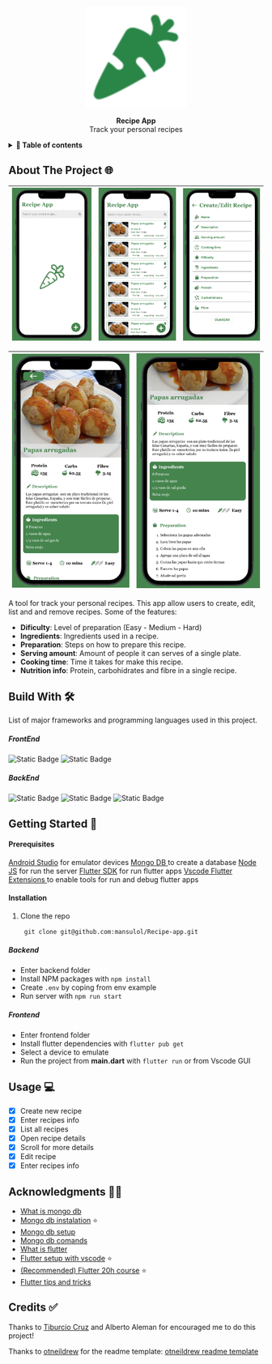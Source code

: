 
<p align="center">
<img alt="Image icon app" src="./assets/App%20Icon/app-icon.png" >
</p>

<p align="center">
<b>Recipe App</b>
<br />
Track your personal recipes
</p>

<details>
    <summary><strong>📖 Table of contents</strong></summary>
    <ol>
      <li><a href="#about-the-project">About the project</a></li>
      <li><a href="#build-with">Build with</a></li>
      <li><a href="#getting-started">Getting Started</a></li>
      <li><a href="#usage">Usage</a></li>
      <li><a href="#acknowledgments">Acknowledgments</a></li>
      <li><a href="#credits">Credits</a></li>
    </ol>
  </details>


<h2 id="about-the-project"> About The Project 🌐 </h2>

| ![Image](./assets/iphone%20frame/Home-empty.png) | ![Image](./assets/iphone%20frame/Home.png) |  ![Image](./assets/iphone%20frame/Create-Edit%20Page.png) |
| ----------------------------------------------------------------------------------------- | ----------------------------------------------------------------------------------------- | ------------------------------------------------------------------------------------------| 



| ![image](./assets/iphone%20frame/Recipe%20Page%201.png) | ![image](./assets/iphone%20frame/Recipe%20Page%202.png) |
|------------------------------------------------------------------------------------------|------------------------------------------------------------------------------------------|      

A tool for track your personal recipes. This app allow users to create, edit, list and and remove recipes.
Some of the features:

- **Dificulty**: Level of preparation (Easy - Medium - Hard)
- **Ingredients**: Ingredients used in a recipe.
- **Preparation**: Steps on how to prepare this recipe.
- **Serving amount**: Amount of people it can serves of a single plate.
- **Cooking time**: Time it takes for make this recipe.
- **Nutrition info**: Protein, carbohidrates and fibre in a single recipe.

<h2 id="build-with"> Build With 🛠️ </h2>

List of major frameworks and programming languages used in this project.

##### FrontEnd
![Static Badge](https://img.shields.io/badge/Flutter-1f6ed5?style=for-the-badge&logo=Flutter)
![Static Badge](https://img.shields.io/badge/Dart-03589c?style=for-the-badge&logo=Dart)

##### BackEnd
![Static Badge](https://img.shields.io/badge/MONGODB-24303a?style=for-the-badge&logo=mongodb&logoColor=white)
![Static Badge](https://img.shields.io/badge/NodeJS-4b9642?style=for-the-badge&logo=Node.js&logoColor=white)
![Static Badge](https://img.shields.io/badge/EXPRESS-23404d?style=for-the-badge&logo=express&logoColor=white)


<h2 id="getting-started"> Getting Started 🚀 </h2>

#### Prerequisites

[Android Studio](https://developer.android.com/studio) for emulator devices
[ Mongo DB ](https://www.mongodb.com/) to create a database
[Node JS](https://nodejs.org/en) for run the server
[Flutter SDK](https://docs.flutter.dev/get-started/install) for run flutter apps
[ Vscode Flutter Extensions ](https://marketplace.visualstudio.com/items?itemName=Dart-Code.flutter) to enable tools for run and debug flutter apps


#### Installation 


1. Clone the repo
   ```
    git clone git@github.com:mansulol/Recipe-app.git
   ```
##### Backend
- Enter backend folder
- Install NPM packages with ``npm install``
- Create ``.env`` by coping from env example
- Run server with ``npm run start``
   

##### Frontend
- Enter frontend folder
- Install flutter dependencies with ``flutter pub get``
- Select a device to emulate
- Run the project from **main.dart** with ``flutter run`` or from Vscode GUI


<h2 id="usage"> Usage 💻 </h2>

- [x] Create new recipe
- [x] Enter recipes info
- [x] List all recipes
- [x] Open recipe details
- [x] Scroll for more details
- [x] Edit recipe
- [x] Enter recipes info

<h2 id="acknowledgments"> Acknowledgments ⛓️‍💥 </h2>

- [What is mongo db](https://youtu.be/-bt_y4Loofg?si=3mgy3aqGu7ANChP_)
- [Mongo db instalation](https://youtu.be/eKXIxSZrJfw?si=HzY_aeF8uehuQQbt) ⭐
- [Mongo db setup](https://youtu.be/tC49Nzm6SyM?si=nLMj6h31HScG93Pn)
- [Mongo db comands](https://youtu.be/cT1HAaPqI-c?si=XRRfvblg46y1y8qN)
- [What is flutter](https://youtu.be/lHhRhPV--G0?si=e0JkRpBvbVC3njQA)
- [Flutter setup with vscode](https://youtu.be/EhGW4UYpKSE?si=_XSKK3RCDgj93sze) ⭐
- [(Recommended) Flutter 20h course](https://youtu.be/lHhRhPV--G0?si=e0JkRpBvbVC3njQA) ⭐
- [Flutter tips and tricks](https://youtu.be/5vDq5DXXxss?si=9on0lKckvFwEdS9N)


<h2 id="credits"> Credits ✅ </h2>

Thanks to [Tiburcio Cruz](https://github.com/tcrurav) and Alberto Aleman for encouraged me to do this project!

Thanks to [otneildrew](https://github.com/othneildrew) for the readme template: [otneildrew readme template](https://github.com/othneildrew/Best-README-Template)
